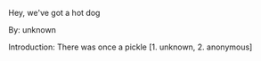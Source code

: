 Hey, we've got a hot dog

By: unknown

Introduction: There was once a pickle [1. unknown, 2. anonymous]

